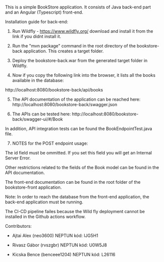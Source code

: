 This is a simple BookStore application. It consists of Java back-end part and an Angular (Typescript) front-end.

Installation guide for back-end:

1. Run Wildfly - https://www.wildfly.org/ download and install it from the link if you didnt install it.

2. Run the "mvn package" command in the root directory of the bookstore-back application. This creates a target folder.

3. Deploy the bookstore-back.war from the generated target folder in Wildfly.

4. Now if you copy the following link into the browser, it lists all the books available in the database:

http://localhost:8080/bookstore-back/api/books

5. The API documentation of the application can be reached here: http://localhost:8080/bookstore-back/swagger.json

6. The APIs can be tested here: http://localhost:8080/bookstore-back/swagger-ui/#/Book

In addition, API integration tests can be found the BookEndpointTest.java file.

7. NOTES for the POST endpoint usage:

The id field must be ommitted. If you set this field you will get an Internal Server Error.

Other restrictions related to the fields of the Book model can be found in the API documentation.


The front-end documentation can be found in the root folder of the bookstore-front application.

Note: In order to reach the database from the front-end application, the back-end application must be running.

The CI-CD pipeline failes because the Wild fly deployment cannot be installed in the Github actions workflow.

Contributors:

- Ajtai Alex (neo3600) NEPTUN kód: IJG5H1

- Rivasz Gábor (rvszgbr) NEPTUN kód: U0W5J8

- Kicska Bence (benceee1204) NEPTUN kód: L26116